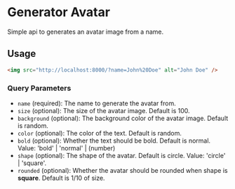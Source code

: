 # Generator Avatar

Simple api to generates an avatar image from a name.

## Usage

```html
<img src="http://localhost:8000/?name=John%20Doe" alt="John Doe" />
```

### Query Parameters

- `name` (required): The name to generate the avatar from.
- `size` (optional): The size of the avatar image. Default is 100.
- `background` (optional): The background color of the avatar image. Default is random.
- `color` (optional): The color of the text. Default is random.
- `bold` (optional): Whether the text should be bold. Default is normal. Value: 'bold' | 'normal' | (number)
- `shape` (optional): The shape of the avatar. Default is circle. Value: 'circle' | 'square'.
- `rounded` (optional): Whether the avatar should be rounded when shape is **square**. Default is 1/10 of size.

